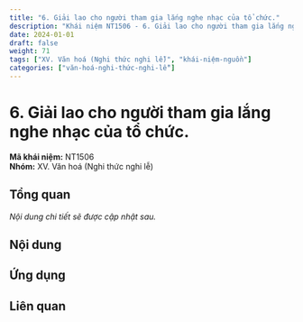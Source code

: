 ```yaml
---
title: "6. Giải lao cho người tham gia lắng nghe nhạc của tổ chức."
description: "Khái niệm NT1506 - 6. Giải lao cho người tham gia lắng nghe nhạc của tổ chức."
date: 2024-01-01
draft: false
weight: 71
tags: ["XV. Văn hoá (Nghi thức nghi lễ)", "khái-niệm-nguồn"]
categories: ["văn-hoá-nghi-thức-nghi-lễ"]
---
```


# 6. Giải lao cho người tham gia lắng nghe nhạc của tổ chức.

**Mã khái niệm:** NT1506  
**Nhóm:** XV. Văn hoá (Nghi thức nghi lễ)

## Tổng quan

*Nội dung chi tiết sẽ được cập nhật sau.*

## Nội dung

<!-- Nội dung chi tiết sẽ được điền vào đây -->

## Ứng dụng

<!-- Cách ứng dụng khái niệm này trong thực tế -->

## Liên quan

<!-- Các khái niệm liên quan khác -->
